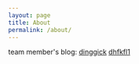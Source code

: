 ```yaml
---
layout: page
title: About
permalink: /about/
---
```


team member's blog:
[dinggick](https://dinggick.github.io/)
[dhfkfl1](https://dhfkfl1.github.io/)
